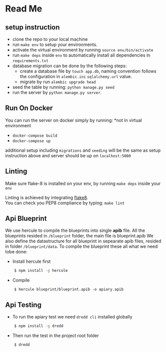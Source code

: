 # Read Me

## setup instruction 

- clone the repo to your local machine
- run `make env` to setup your environments.
- activate the virtual environment by running `source env/bin/activate`
- run `make deps` inside `env` to automatically install all dependencies in `requirements.txt`
- database migration can be done by the following steps:
	- create a database file by `touch app.db`, naming convention follows the configuration in `alembic.ini` `sqlalchemy.url` value.
	- migrate by run `alembic upgrade head`
- seed the table by running:
	`python manage.py seed`
- run the server by `python manage.py server`.

## Run On Docker

You can run the server on docker simply by running:
*not in virtual environment

- `docker-compose build`
- `docker-compose up` 

additional setup including `migrations` and `seeding` will be the same as setup instruction above
and server should be up on `localhost:5000`

## Linting

Make sure flake-8 is installed on your env, by running `make deps` inside your `env`

Linting is achieved by integrating [flake8](http://flake8.pycqa.org). <br>
You can check you PEP8 compliance by typing: `make lint`

## Api Blueprint

We use hercule to compile the blueprints into single **apib** file.
All the blueprints resided in ```/blueprint``` folder, the main file is blueprint.apib
We also define the datastructure for all blueprint in sepearate apib files, resided in folder ```/blueprint/data```. To compile the blueprint these all what we need tobe done:

- Install hercule first

```sh
	$ npm install -g hercule
```

- Compile
```
	$ hercule blueprint/blueprint.apib -o apiary.apib
```

## Api Testing

-  To run the apiary test we need ```dredd cli``` installed globally

```sh
	$ npm install -g dredd
```

- Then run the test in the project root folder

```sh
	$ dredd
```

